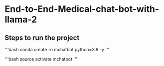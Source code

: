 # End-to-End-Medical-chat-bot-with-llama-2

## Steps to run the project

'''bash
conda create -n mchatbot python=3.8 -y
'''

'''bash
source activate mchatbot
'''
